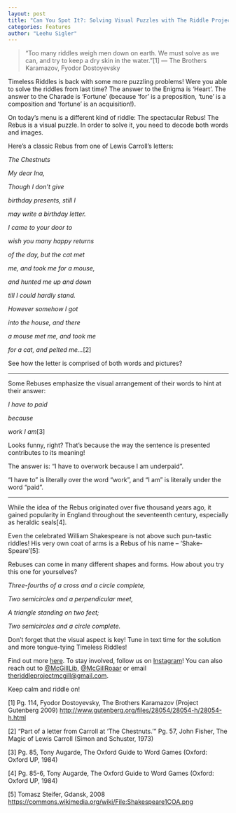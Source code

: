 ```yaml
---
layout: post
title: "Can You Spot It?: Solving Visual Puzzles with The Riddle Project"
categories: Features
author: "Leehu Sigler"
---
```


> “Too many riddles weigh men down on earth. We must solve as we can, and try to keep a dry skin in the water.”[1]
 ― The Brothers Karamazov, Fyodor Dostoyevsky

Timeless Riddles is back with some more puzzling problems! Were you able to solve the riddles from last time? The answer to the Enigma is ‘Heart’. The answer to the Charade is ‘Fortune’ (because ‘for’ is a preposition, ‘tune’ is a composition and ‘fortune’ is an acquisition!).

On today’s menu is a different kind of riddle: The spectacular Rebus! The Rebus is a visual puzzle. In order to solve it, you need to decode both words and images.

Here’s a classic Rebus from one of Lewis Carroll’s letters:

*The Chestnuts*

*My dear Ina,*

*Though I don’t give*

*birthday presents, still I*

*may write a birthday letter.*

*I came to your door to*

*wish you many happy returns*

*of the day, but the cat met*

*me, and took me for a mouse,*

*and hunted me up and down*

*till I could hardly stand.*

*However somehow I got*

*into the house, and there*

*a mouse met me, and took me*

*for a cat, and pelted me…*[2]

See how the letter is comprised of both words and pictures?

------


Some Rebuses emphasize the visual arrangement of their words to hint at their answer:

*I have to paid*

*because*

*work I am*[3]

Looks funny, right? That’s because the way the sentence is presented contributes to its meaning!

The answer is: “I have to overwork because I am underpaid”.

“I have to” is literally over the word “work”, and “I am” is literally under the word “paid”.

------


While the idea of the Rebus originated over five thousand years ago, it gained popularity in England throughout the seventeenth century, especially as heraldic seals[4].

Even the celebrated William Shakespeare is not above such pun-tastic riddles! His very own coat of arms is a Rebus of his name – ‘Shake-Speare’[5]:

Rebuses can come in many different shapes and forms. How about you try this one for yourselves?

*Three-fourths of a cross and a circle complete,*

*Two semicircles and a perpendicular meet,*

*A triangle standing on two feet;*

*Two semicircles and a circle complete.*

Don’t forget that the visual aspect is key! Tune in text time for the solution and more tongue-tying Timeless Riddles!

Find out more [here](https://riddleproject.github.io). To stay involved, follow us on [Instagram](https://www.instagram.com/riddles_in_time/?hl=en)! You can also reach out to [@McGillLib](https://twitter.com/McGillLib), [@McGillRoaar](https://twitter.com/McGill_ROAAr) or email theriddleprojectmcgill@gmail.com.

Keep calm and riddle on!

[1] Pg. 114, Fyodor Dostoyevsky, The Brothers Karamazov (Project Gutenberg 2009) http://www.gutenberg.org/files/28054/28054-h/28054-h.html

[2] “Part of a letter from Carroll at ‘The Chestnuts.’” Pg. 57, John Fisher, The Magic of Lewis Carroll (Simon and Schuster, 1973)

[3] Pg. 85, Tony Augarde, The Oxford Guide to Word Games (Oxford: Oxford UP, 1984)

[4] Pg. 85-6, Tony Augarde, The Oxford Guide to Word Games (Oxford: Oxford UP, 1984)

[5] Tomasz Steifer, Gdansk, 2008 https://commons.wikimedia.org/wiki/File:Shakespeare1COA.png

